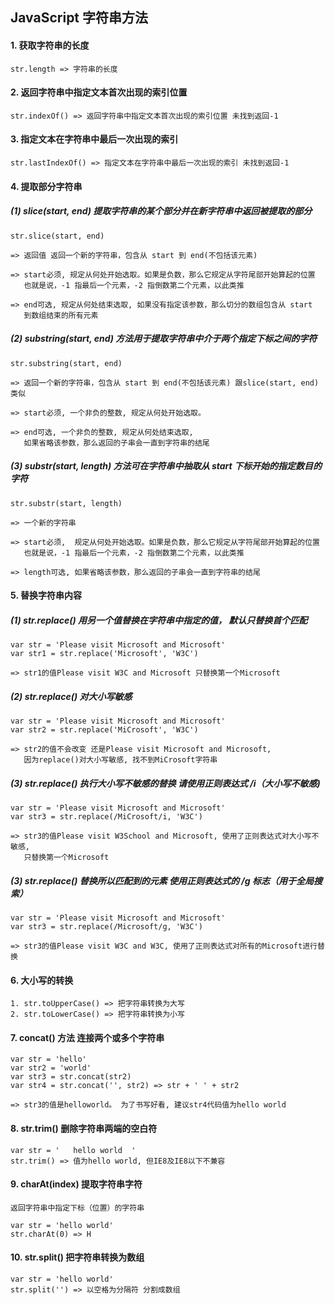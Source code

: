 ## JavaScript 字符串方法

#### 1. 获取字符串的长度

```
str.length => 字符串的长度
```

#### 2. 返回字符串中指定文本首次出现的索引位置

```
str.indexOf() => 返回字符串中指定文本首次出现的索引位置 未找到返回-1
```

#### 3. 指定文本在字符串中最后一次出现的索引

```
str.lastIndexOf() => 指定文本在字符串中最后一次出现的索引 未找到返回-1
```

#### 4. 提取部分字符串

##### (1) slice(start, end) 提取字符串的某个部分并在新字符串中返回被提取的部分

```
str.slice(start, end)

=> 返回值 返回一个新的字符串，包含从 start 到 end(不包括该元素)

=> start必须, 规定从何处开始选取。如果是负数，那么它规定从字符尾部开始算起的位置 
   也就是说，-1 指最后一个元素，-2 指倒数第二个元素，以此类推
   
=> end可选, 规定从何处结束选取, 如果没有指定该参数，那么切分的数组包含从 start    
   到数组结束的所有元素
```


##### (2) substring(start, end) 方法用于提取字符串中介于两个指定下标之间的字符

```
str.substring(start, end) 

=> 返回一个新的字符串，包含从 start 到 end(不包括该元素) 跟slice(start, end)类似

=> start必须, 一个非负的整数, 规定从何处开始选取。

=> end可选, 一个非负的整数, 规定从何处结束选取,  
   如果省略该参数，那么返回的子串会一直到字符串的结尾
```

##### (3) substr(start, length) 方法可在字符串中抽取从 start 下标开始的指定数目的字符

```
str.substr(start, length) 

=> 一个新的字符串

=> start必须,  规定从何处开始选取。如果是负数，那么它规定从字符尾部开始算起的位置 
   也就是说，-1 指最后一个元素，-2 指倒数第二个元素，以此类推
   
=> length可选, 如果省略该参数，那么返回的子串会一直到字符串的结尾
```

#### 5. 替换字符串内容

##### (1) str.replace() 用另一个值替换在字符串中指定的值， 默认只替换首个匹配

```
var str = 'Please visit Microsoft and Microsoft'
var str1 = str.replace('Microsoft', 'W3C')

=> str1的值Please visit W3C and Microsoft 只替换第一个Microsoft
```

##### (2) str.replace() 对大小写敏感

```
var str = 'Please visit Microsoft and Microsoft'
var str2 = str.replace('MiCrosoft', 'W3C')

=> str2的值不会改变 还是Please visit Microsoft and Microsoft, 
   因为replace()对大小写敏感, 找不到MiCrosoft字符串
```

##### (3) str.replace() 执行大小写不敏感的替换 请使用正则表达式 /i（大小写不敏感)

```
var str = 'Please visit Microsoft and Microsoft'
var str3 = str.replace(/MiCrosoft/i, 'W3C')

=> str3的值Please visit W3School and Microsoft, 使用了正则表达式对大小写不敏感, 
   只替换第一个Microsoft
```

##### (3) str.replace() 替换所以匹配到的元素 使用正则表达式的 /g 标志（用于全局搜索）

```
var str = 'Please visit Microsoft and Microsoft'
var str3 = str.replace(/Microsoft/g, 'W3C')

=> str3的值Please visit W3C and W3C, 使用了正则表达式对所有的Microsoft进行替换
```


#### 6. 大小写的转换

```
1. str.toUpperCase() => 把字符串转换为大写
2. str.toLowerCase() => 把字符串转换为小写
```


#### 7. concat() 方法 连接两个或多个字符串

```
var str = 'hello'
var str2 = 'world'
var str3 = str.concat(str2)
var str4 = str.concat('', str2) => str + ' ' + str2

=> str3的值是helloworld。 为了书写好看, 建议str4代码值为hello world
```

#### 8. str.trim() 删除字符串两端的空白符

```
var str = '   hello world  '
str.trim() => 值为hello world, 但IE8及IE8以下不兼容
```

#### 9. charAt(index) 提取字符串字符

```
返回字符串中指定下标（位置）的字符串

var str = 'hello world'
str.charAt(0) => H
```

#### 10. str.split() 把字符串转换为数组

```
var str = 'hello world'
str.split('') => 以空格为分隔符 分割成数组
```


